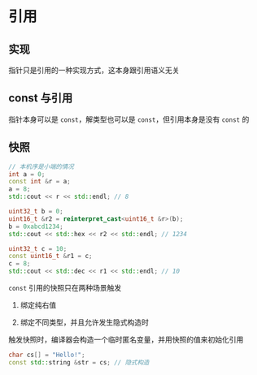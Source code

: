 # 引用

## 实现

指针只是引用的一种实现方式，这本身跟引用语义无关

## const 与引用

指针本身可以是 `const`，解类型也可以是 `const`，但引用本身是没有 `const` 的

## 快照

```cpp
// 本机序是小端的情况
int a = 0;
const int &r = a;
a = 8;
std::cout << r << std::endl; // 8

uint32_t b = 0;
uint16_t &r2 = reinterpret_cast<uint16_t &r>(b);
b = 0xabcd1234;
std::cout << std::hex << r2 << std::endl; // 1234

uint32_t c = 10;
const uint16_t &r1 = c;
c = 8;
std::cout << std::dec << r1 << std::endl; // 10
```

`const` 引用的快照只在两种场景触发

1. 绑定纯右值

2. 绑定不同类型，并且允许发生隐式构造时

触发快照时，编译器会构造一个临时匿名变量，并用快照的值来初始化引用

```cpp
char cs[] = "Hello!";
const std::string &str = cs; // 隐式构造
```